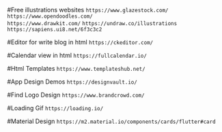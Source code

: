 #Free illustrations websites
  ``` https://www.glazestock.com/ ``` 
  ``` https://www.opendoodles.com/ ```  
  ``` https://www.drawkit.com/ ``` 
  ``` https://undraw.co/illustrations ```
  ``` https://sapiens.ui8.net/6f3c3c2 ```
  
  #Editor for write blog in html
  ``` https://ckeditor.com/ ```
  
  #Calendar view in html
  ``` https://fullcalendar.io/ ```
  
  #Html Templates
  ``` https://www.templateshub.net/ ```


#App Design Demos
``` https://designvault.io/ ```


#Find Logo Design
``` https://www.brandcrowd.com/ ```

#Loading Gif
``` https://loading.io/ ```

#Material Design
```https://m2.material.io/components/cards/flutter#card```
